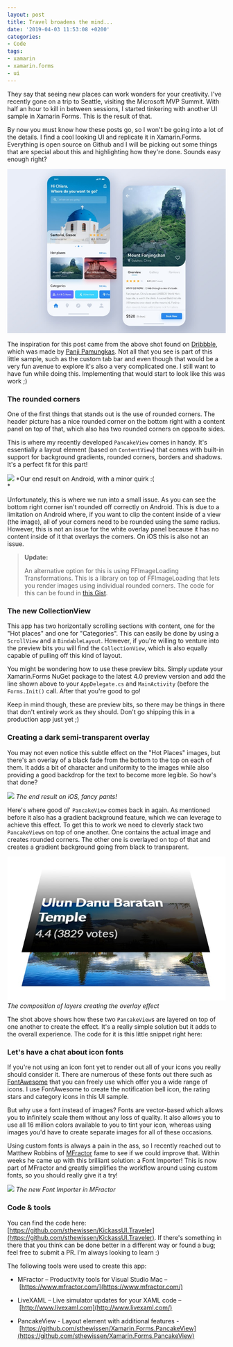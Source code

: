 ```yaml
---
layout: post
title: Travel broadens the mind...
date: '2019-04-03 11:53:08 +0200'
categories:
- Code
tags:
- xamarin
- xamarin.forms
- ui
---
```





They say that seeing new places can work wonders for your creativity. I've recently gone on a trip to Seattle, visiting the Microsoft MVP Summit. With half an hour to kill in between sessions, I started tinkering with another UI sample in Xamarin Forms. This is the result of that.




By now you must know how these posts go, so I won't be going into a lot of the details. I find a cool looking UI and replicate it in Xamarin.Forms. Everything is open source on Github and I will be picking out some things that are special about this and highlighting how they're done. Sounds easy enough right?







![](/images/posts/travel_app_dribbble_2x.jpg)




The inspiration for this post came from the above shot found on [Dribbble](https://dribbble.com/shots/6079769-Travel-App-Exploration), which was made by [Panji Pamungkas](https://dribbble.com/panjipam). Not all that you see is part of this little sample, such as the custom tab bar and even though that would be a very fun avenue to explore it's also a very complicated one. I still want to have fun while doing this. Implementing that would start to look like this was work ;)




### The rounded corners




One of the first things that stands out is the use of rounded corners. The header picture has a nice rounded corner on the bottom right with a content panel on top of that, which also has two rounded corners on opposite sides.





This is where my recently <g class="gr_ gr_9 gr-alert gr_gramm gr_inline_cards gr_run_anim Style multiReplace" id="9" data-gr-id="9">developed </g>`PancakeView`<g class="gr_ gr_9 gr-alert gr_gramm gr_inline_cards gr_disable_anim_appear Style multiReplace" id="9" data-gr-id="9"> comes</g> in handy. It's essentially a layout element (based on `ContentView`) that comes with built-in support for background gradients, rounded corners, borders <g class="gr_ gr_6 gr-alert gr_gramm gr_inline_cards gr_run_anim Punctuation only-ins replaceWithoutSep" id="6" data-gr-id="6">and</g> shadows. It's <g class="gr_ gr_15 gr-alert gr_gramm gr_inline_cards gr_run_anim Grammar only-del replaceWithoutSep" id="15" data-gr-id="15">a perfect</g> fit for this part!







[![](/images/posts/droid-1-576x1024.jpg)](/images/posts/droid-1.jpg)
*Our end result on Android, with a minor quirk :(  
*



Unfortunately, this is where we run into a small issue. As you can see the bottom right corner isn't rounded off correctly on Android. This is due to a limitation on Android where, if you want to clip the content inside of a view (the image), all of your corners need to be rounded using the same radius. However, this is not an issue for the white overlay panel because it has no content inside of it that overlays the corners. On <g class="gr_ gr_7 gr-alert gr_gramm gr_inline_cards gr_run_anim Punctuation only-ins replaceWithoutSep" id="7" data-gr-id="7">iOS</g> this is also not an issue.

<script src="https://gist.github.com/sthewissen/9424cf6db2c94dc0ee7c9960a5cb1811.js"></script>










> **Update:**
> 
> 
> 
> An alternative option for this is using FFImageLoading Transformations. This is a library on top of FFImageLoading that lets you render images using individual rounded corners. The code for this can be found in [this Gist](https://gist.github.com/sthewissen/07e8a50c04e7ac2989abf4195f59b2f0).
> 
> 













### The new CollectionView




This app has two horizontally scrolling sections with content, one for the "Hot places" and one for "Categories". This can easily be done by using a `ScrollView` and <g class="gr_ gr_10 gr-alert gr_gramm gr_inline_cards gr_run_anim Style multiReplace" id="10" data-gr-id="10">a </g>`BindableLayout`<g class="gr_ gr_10 gr-alert gr_gramm gr_inline_cards gr_disable_anim_appear Style multiReplace" id="10" data-gr-id="10">.</g> However, if you're willing to venture into the preview bits you will find <g class="gr_ gr_11 gr-alert gr_gramm gr_inline_cards gr_run_anim Style multiReplace" id="11" data-gr-id="11"><g class="gr_ gr_5 gr-alert gr_spell gr_inline_cards gr_run_anim ContextualSpelling ins-del" id="5" data-gr-id="5">the</g> </g>`CollectionView`<g class="gr_ gr_11 gr-alert gr_gramm gr_inline_cards gr_disable_anim_appear Style multiReplace" id="11" data-gr-id="11">,</g> which is also equally capable of pulling off this kind of layout.

<script src="https://gist.github.com/sthewissen/fef58c5c6f77944b5ddc6424ecffe7e6.js"></script>


You might be wondering how to use these preview bits. Simply update your Xamarin<g class="gr_ gr_8 gr-alert gr_gramm gr_inline_cards gr_run_anim Style replaceWithoutSep" id="8" data-gr-id="8">.Forms</g> NuGet <g class="gr_ gr_7 gr-alert gr_gramm gr_inline_cards gr_run_anim Grammar multiReplace" id="7" data-gr-id="7">package</g> to the latest 4.0 preview version and add the line shown above to <g class="gr_ gr_9 gr-alert gr_gramm gr_inline_cards gr_run_anim Style multiReplace" id="9" data-gr-id="9">your </g>`AppDelegate.cs`<g class="gr_ gr_9 gr-alert gr_gramm gr_inline_cards gr_disable_anim_appear Style multiReplace" id="9" data-gr-id="9"> and</g> `MainActivity` (before <g class="gr_ gr_10 gr-alert gr_gramm gr_inline_cards gr_run_anim Style multiReplace" id="10" data-gr-id="10">the </g>`Forms.Init()`<g class="gr_ gr_10 gr-alert gr_gramm gr_inline_cards gr_disable_anim_appear Style multiReplace" id="10" data-gr-id="10"> call</g>. After <g class="gr_ gr_47 gr-alert gr_gramm gr_inline_cards gr_run_anim Punctuation only-ins replaceWithoutSep" id="47" data-gr-id="47">that</g> you're good to go!

<script src="https://gist.github.com/sthewissen/5e9da5af2d7778737231d399d3bbfd5e.js"></script>


Keep in mind though, these are preview bits, so there may be things in there that don't entirely work as they should. Don't go shipping this in a production app just yet ;)




### Creating a dark semi-transparent overlay




You may not even notice this subtle effect on the "Hot Places" images, but there's an overlay of a black fade from the bottom to the top on each of them. It adds a bit of character and uniformity to the images while also providing a good backdrop for the text to become more legible. So how's that done?







[![](/images/posts/ios-473x1024.png)](/images/posts/ios.png)
*The end result on iOS, fancy pants!*



Here's where good <g class="gr_ gr_6 gr-alert gr_spell gr_inline_cards gr_run_anim ContextualSpelling" id="6" data-gr-id="6">ol</g>' `PancakeView` comes back in again. As mentioned before it also has a gradient background feature, which we can leverage to achieve this effect. To get this to work we need to cleverly stack <g class="gr_ gr_5 gr-alert gr_spell gr_inline_cards gr_run_anim ContextualSpelling ins-del" id="5" data-gr-id="5">two </g>`PancakeView`<g class="gr_ gr_5 gr-alert gr_spell gr_inline_cards gr_disable_anim_appear ContextualSpelling ins-del" id="5" data-gr-id="5">s</g> on top of one another. One contains the actual image and creates rounded corners. The other one is overlayed on top of that and creates a gradient background going from black to transparent.







![](/images/posts/layercomp.jpg)
*The composition of layers creating the overlay effect*



The shot above shows how these two `PancakeView`s are layered on top of one another to create the effect. It's a really simple solution but it adds to the overall experience. The code for it is this little snippet right here:

<script src="https://gist.github.com/sthewissen/18cb7dadb03db35c7639b32a0be2d808.js"></script>


### Let's have a chat about icon fonts




If you're not using an icon font yet to render out all of your icons you really should consider it. There are numerous of these fonts out there such as [FontAwesome](https://fontawesome.com/icons) that you can freely use which offer you a wide range of icons. I use FontAwesome to create the notification bell icon, the rating stars <g class="gr_ gr_162 gr-alert gr_gramm gr_inline_cards gr_run_anim Punctuation only-ins replaceWithoutSep" id="162" data-gr-id="162">and</g> category icons in this UI sample.





But why use a font instead of images? Fonts are vector-based which allows you to infinitely scale them without any loss of quality. It also allows you to use all 16 million colors available to you to tint your icon, whereas using images you'd have to create separate images for all of these occasions.





Using custom fonts is always a pain in the ass, so I recently reached out to Matthew Robbins of [MFractor](https://www.mfractor.com/) fame to see if we could improve that. Within weeks he came up with this brilliant solution: a Font Importer! This is now part of MFractor and greatly simplifies the workflow around using custom fonts, so you should really give it a try!







[![](/images/posts/Screenshot-2019-04-03-at-09.30.29-1024x807.png)](/images/posts/Screenshot-2019-04-03-at-09.30.29.png)
*The new Font Importer in MFractor*



### Code & tools




You can find the code here: [https://github.com/sthewissen/KickassUI.Traveler](https://github.com/sthewissen/KickassUI.Traveler). If there's something in there that you think can be done better in a different way or found a bug; feel free to submit a PR. I'm always looking to learn :)





The following tools were used to create this app:



*   MFractor – Productivity tools for Visual Studio Mac – [https://www.mfractor.com/](https://www.mfractor.com/)

*   LiveXAML – Live simulator updates for your XAML code – [http://www.livexaml.com](http://www.livexaml.com/)

*   PancakeView - Layout element with additional features - [https://github.com/sthewissen/Xamarin.Forms.PancakeView](https://github.com/sthewissen/Xamarin.Forms.PancakeView)





